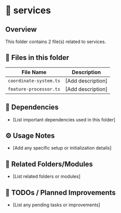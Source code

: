 # 📂 services

## Overview
This folder contains 2 file(s) related to services.

## 📄 Files in this folder

| File Name | Description |
|-----------|-------------|
| `coordinate-system.ts` | [Add description] |
| `feature-processor.ts` | [Add description] |

## 🔗 Dependencies
- [List important dependencies used in this folder]

## ⚙️ Usage Notes
- [Add any specific setup or initialization details]

## 🔄 Related Folders/Modules
- [List related folders or modules]

## 🚧 TODOs / Planned Improvements
- [List any pending tasks or improvements]
